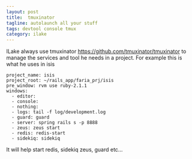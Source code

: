 ```yaml
---
layout: post
title:  tmuxinator
tagline: autolaunch all your stuff
tags: devtool console tmux
category: ilake
---
```

ILake always use tmuxinator <https://github.com/tmuxinator/tmuxinator> to manage the services and tool he needs in a project. For example this is what he uses in isis

    project_name: isis
    project_root: ~/rails_app/faria_prj/isis
    pre_window: rvm use ruby-2.1.1
    windows:
      - editor:
      - console:
      - nothing:
      - logs: tail -f log/development.log
      - guard: guard
      - server: spring rails s -p 8888
      - zeus: zeus start
      - redis: redis-start
      - sidekiq: sidekiq

It will help start redis, sidekiq zeus, guard etc...
